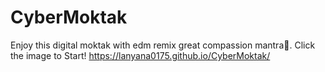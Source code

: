 # CyberMoktak
Enjoy this digital moktak with edm remix great compassion mantra🙏.
Click the image to Start!
https://lanyana0175.github.io/CyberMoktak/
